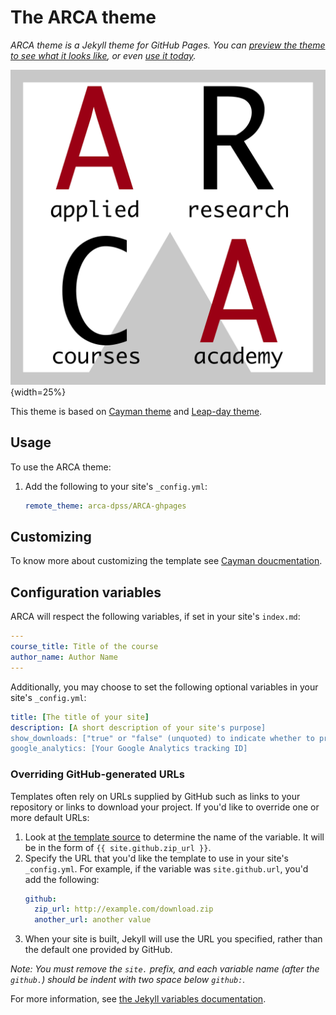 # The ARCA theme


*ARCA theme is a Jekyll theme for GitHub Pages. You can [preview the theme to see what it looks like](TODO), or even [use it today](#usage).*

![](thumbnail.png){width=25%}

This theme is based on [Cayman theme](https://github.com/pages-themes/cayman) and [Leap-day theme](https://github.com/pages-themes/leap-day).

## Usage

To use the ARCA theme:

1. Add the following to your site's `_config.yml`:

    ```yml
    remote_theme: arca-dpss/ARCA-ghpages
    ```

## Customizing

To know more about customizing the template see [Cayman doucmentation](https://github.com/pages-themes/cayman).


## Configuration variables

ARCA will respect the following variables, if set in your site's `index.md`:

```yml
---
course_title: Title of the course
author_name: Author Name
---
```

Additionally, you may choose to set the following optional variables in your site's `_config.yml`:

```yml
title: [The title of your site]
description: [A short description of your site's purpose]
show_downloads: ["true" or "false" (unquoted) to indicate whether to provide a download URL]
google_analytics: [Your Google Analytics tracking ID]
```

### Overriding GitHub-generated URLs

Templates often rely on URLs supplied by GitHub such as links to your repository or links to download your project. If you'd like to override one or more default URLs:

1. Look at [the template source](https://github.com/arca-dpss/ARCA-ghpages/blob/master/_layouts/default.html) to determine the name of the variable. It will be in the form of `{{ site.github.zip_url }}`.
2. Specify the URL that you'd like the template to use in your site's `_config.yml`. For example, if the variable was `site.github.url`, you'd add the following:
    ```yml
    github:
      zip_url: http://example.com/download.zip
      another_url: another value
    ```
3. When your site is built, Jekyll will use the URL you specified, rather than the default one provided by GitHub.

*Note: You must remove the `site.` prefix, and each variable name (after the `github.`) should be indent with two space below `github:`.*

For more information, see [the Jekyll variables documentation](https://jekyllrb.com/docs/variables/).


